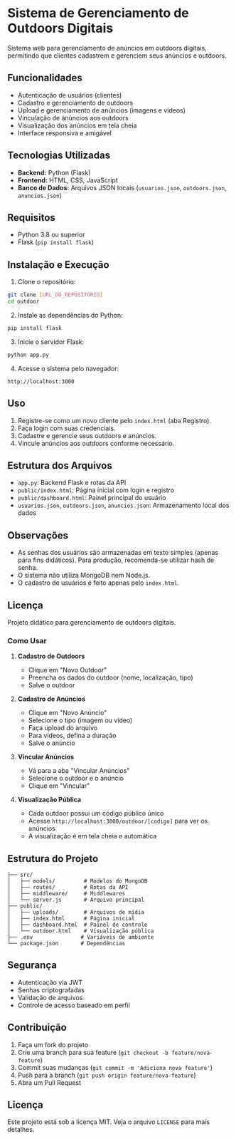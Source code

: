 # Sistema de Gerenciamento de Outdoors Digitais

Sistema web para gerenciamento de anúncios em outdoors digitais, permitindo que clientes cadastrem e gerenciem seus anúncios e outdoors.

## Funcionalidades

- Autenticação de usuários (clientes)
- Cadastro e gerenciamento de outdoors
- Upload e gerenciamento de anúncios (imagens e vídeos)
- Vinculação de anúncios aos outdoors
- Visualização dos anúncios em tela cheia
- Interface responsiva e amigável

## Tecnologias Utilizadas

- **Backend:** Python (Flask)
- **Frontend:** HTML, CSS, JavaScript
- **Banco de Dados:** Arquivos JSON locais (`usuarios.json`, `outdoors.json`, `anuncios.json`)

## Requisitos

- Python 3.8 ou superior
- Flask (`pip install flask`)

## Instalação e Execução

1. Clone o repositório:
```bash
git clone [URL_DO_REPOSITORIO]
cd outdoor
```

2. Instale as dependências do Python:
```bash
pip install flask
```

3. Inicie o servidor Flask:
```bash
python app.py
```

4. Acesse o sistema pelo navegador:
```
http://localhost:3000
```

## Uso

1. Registre-se como um novo cliente pelo `index.html` (aba Registro).
2. Faça login com suas credenciais.
3. Cadastre e gerencie seus outdoors e anúncios.
4. Vincule anúncios aos outdoors conforme necessário.

## Estrutura dos Arquivos
- `app.py`: Backend Flask e rotas da API
- `public/index.html`: Página inicial com login e registro
- `public/dashboard.html`: Painel principal do usuário
- `usuarios.json`, `outdoors.json`, `anuncios.json`: Armazenamento local dos dados

## Observações
- As senhas dos usuários são armazenadas em texto simples (apenas para fins didáticos). Para produção, recomenda-se utilizar hash de senha.
- O sistema não utiliza MongoDB nem Node.js.
- O cadastro de usuários é feito apenas pelo `index.html`.

## Licença
Projeto didático para gerenciamento de outdoors digitais.

### Como Usar

1. **Cadastro de Outdoors**
   - Clique em "Novo Outdoor"
   - Preencha os dados do outdoor (nome, localização, tipo)
   - Salve o outdoor

2. **Cadastro de Anúncios**
   - Clique em "Novo Anúncio"
   - Selecione o tipo (imagem ou vídeo)
   - Faça upload do arquivo
   - Para vídeos, defina a duração
   - Salve o anúncio

3. **Vincular Anúncios**
   - Vá para a aba "Vincular Anúncios"
   - Selecione o outdoor e o anúncio
   - Clique em "Vincular"

4. **Visualização Pública**
   - Cada outdoor possui um código público único
   - Acesse `http://localhost:3000/outdoor/[codigo]` para ver os anúncios
   - A visualização é em tela cheia e automática

## Estrutura do Projeto

```
├── src/
│   ├── models/         # Modelos do MongoDB
│   ├── routes/         # Rotas da API
│   ├── middleware/     # Middlewares
│   └── server.js       # Arquivo principal
├── public/
│   ├── uploads/        # Arquivos de mídia
│   ├── index.html      # Página inicial
│   ├── dashboard.html  # Painel de controle
│   └── outdoor.html    # Visualização pública
├── .env               # Variáveis de ambiente
└── package.json       # Dependências
```

## Segurança

- Autenticação via JWT
- Senhas criptografadas
- Validação de arquivos
- Controle de acesso baseado em perfil

## Contribuição

1. Faça um fork do projeto
2. Crie uma branch para sua feature (`git checkout -b feature/nova-feature`)
3. Commit suas mudanças (`git commit -m 'Adiciona nova feature'`)
4. Push para a branch (`git push origin feature/nova-feature`)
5. Abra um Pull Request

## Licença

Este projeto está sob a licença MIT. Veja o arquivo `LICENSE` para mais detalhes. 